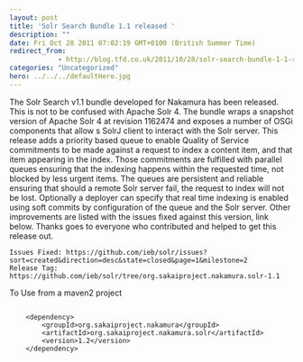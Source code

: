 ```yaml
---
layout: post
title: 'Solr Search Bundle 1.1 released '
description: ""
date: Fri Oct 28 2011 07:02:19 GMT+0100 (British Summer Time)
redirect_from: 
            - http://blog.tfd.co.uk/2011/10/28/solr-search-bundle-1-1-released/
categories: "Uncategorized"
hero: ../../../defaultHero.jpg
---
```

The Solr Search v1.1 bundle developed for Nakamura has been released. This is not to be confused with Apache Solr 4. The bundle wraps a snapshot version of Apache Solr 4 at revision 1162474 and exposes a number of OSGi components that allow s SolrJ client to interact with the Solr server. This release adds a priority based queue to enable Quality of Service commitments to be made against a request to index a content item, and that item appearing in the index. Those commitments are fulfilled with parallel queues ensuring that the indexing happens within the requested time, not blocked by less urgent items. The queues are persistent and reliable ensuring that should a remote Solr server fail, the request to index will not be lost. Optionally a deployer can specify that real time indexing is enabled using soft commits by configuration of the queue and the Solr server. Other improvements are listed with the issues fixed against this version, link below. Thanks goes to everyone who contributed and helped to get this release out.

```
Issues Fixed: https://github.com/ieb/solr/issues?sort=created&direction=desc&state=closed&page=1&milestone=2
Release Tag: https://github.com/ieb/solr/tree/org.sakaiproject.nakamura.solr-1.1
```

To Use from a maven2 project

```
 
    <dependency>
        <groupId>org.sakaiproject.nakamura</groupId>
        <artifactId>org.sakaiproject.nakamura.solr</artifactId>
        <version>1.2</version>
    </dependency>
```
